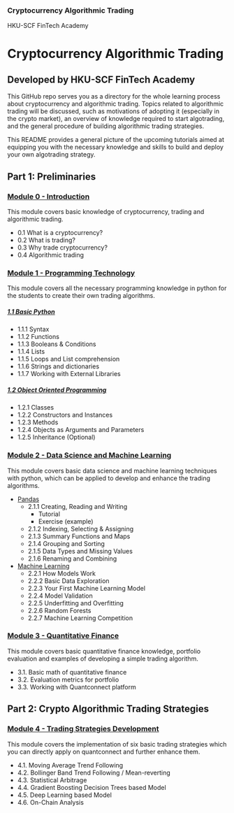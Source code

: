 ### Cryptocurrency Algorithmic Trading
HKU-SCF FinTech Academy

# Cryptocurrency Algorithmic Trading

## Developed by HKU-SCF FinTech Academy

This GitHub repo serves you as a directory for the whole learning process about cryptocurrency and algorithmic trading. Topics related to algorithmic trading will be discussed, such as motivations of adopting it (especially in the crypto market), an overview of knowledge required to start algotrading, and the general procedure of building algorithmic trading strategies.

This README provides a general picture of the upcoming tutorials aimed at equipping you with the necessary knowledge and skills to build and deploy your own algotrading strategy.

## Part 1: Preliminaries

### [Module 0 - Introduction](<./tutorials/Module 0 - Introduction/README.md>)

This module covers basic knowledge of cryptocurrency, trading and algorithmic trading.

- 0.1 What is a cryptocurrency?
- 0.2 What is trading?
- 0.3 Why trade cryptocurrency?
- 0.4 Algorithmic trading

### [Module 1 - Programming Technology](<./tutorials/Module 1 - Programming Technology/Module_1_Overview.md>)

This module covers all the necessary programming knowledge in python for the students to create their own trading algorithms.


##### [1.1 Basic Python](<./tutorials/Module 1 - Programming Technology/Module_1.1_Python_Basics.md>)
- 1.1.1 Syntax
- 1.1.2 Functions
- 1.1.3 Booleans & Conditions
- 1.1.4 Lists
- 1.1.5 Loops and List comprehension
- 1.1.6 Strings and dictionaries
- 1.1.7 Working with External Libraries

##### [1.2 Object Oriented Programming](<./tutorials/Module 1 - Programming Technology/Module_1.2_Object_Oriented_Programming.md>)

- 1.2.1 Classes
- 1.2.2 Constructors and Instances
- 1.2.3 Methods
- 1.2.4 Objects as Arguments and Parameters
- 1.2.5 Inheritance (Optional)

### [Module 2 - Data Science and Machine Learning](https://github.com/TonyTang1997/hku-crypto-algo-trading-research/tree/main/tutorials/Module%202%20-%20Data%20Science%20and%20Machine%20Learning)

This module covers basic data science and machine learning techniques with python, which can be applied to develop and enhance the trading algorithms.

- [Pandas](tutorials/Module%202%20-%20Data%20Science%20and%20Machine%20Learning/2.1%20Pandas.md)
    - 2.1.1 Creating, Reading and Writing
        - Tutorial
        - Exercise (example)
    - 2.1.2 Indexing, Selecting & Assigning
    - 2.1.3 Summary Functions and Maps
    - 2.1.4 Grouping and Sorting
    - 2.1.5 Data Types and Missing Values
    - 2.1.6 Renaming and Combining
- [Machine Learning](tutorials/Module%202%20-%20Data%20Science%20and%20Machine%20Learning/2.2%20Introduction%20to%20Machine%20Learning.md)
    - 2.2.1 How Models Work
    - 2.2.2 Basic Data Exploration
    - 2.2.3 Your First Machine Learning Model
    - 2.2.4 Model Validation
    - 2.2.5 Underfitting and Overfitting
    - 2.2.6 Random Forests
    - 2.2.7 Machine Learning Competition


### [Module 3 - Quantitative Finance](https://github.com/TonyTang1997/hku-crypto-algo-trading-research/tree/main/tutorials/Module%203%20-%20Quantitative%20Finance)

This module covers basic quantitative finance knowledge, portfolio evaluation and examples of developing a simple trading algorithm.

- 3.1. Basic math of quantitative finance
- 3.2. Evaluation metrics for portfolio
- 3.3. Working with Quantconnect platform

## Part 2: Crypto Algorithmic Trading Strategies

### [Module 4 - Trading Strategies Development](https://github.com/TonyTang1997/hku-crypto-algo-trading-research/tree/main/tutorials/Module%204%20-%20Trading%20Strategies%20Development)

This module covers the implementation of six basic trading strategies which you can directly apply on quantconnect and further enhance them.

- 4.1. Moving Average Trend Following
- 4.2. Bollinger Band Trend Following / Mean-reverting
- 4.3. Statistical Arbitrage
- 4.4. Gradient Boosting Decision Trees based Model
- 4.5. Deep Learning based Model
- 4.6. On-Chain Analysis
